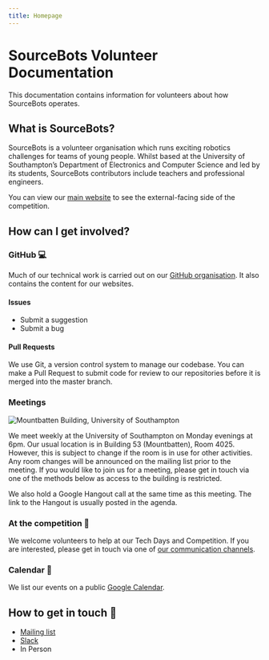 ```yaml
---
title: Homepage
---
```


# SourceBots Volunteer Documentation
This documentation contains information for volunteers about how SourceBots operates.

## What is SourceBots?
SourceBots is a volunteer organisation which runs exciting robotics challenges for teams of young people. Whilst based at the University of Southampton’s Department of Electronics and Computer Science and led by its students, SourceBots contributors include teachers and professional engineers.

You can view our [main website](https://sourcebots.org/) to see the external-facing side of the competition.

## How can I get involved?

### GitHub 💻

Much of our technical work is carried out on our [GitHub organisation](https://github.com/sourcebots/). It also contains the content for our websites.

#### Issues
- Submit a suggestion
- Submit a bug

#### Pull Requests
We use Git, a version control system to manage our codebase.
You can make a Pull Request to submit code for review to our repositories before it is merged into the master branch.

### Meetings

![Mountbatten Building, University of Southampton](/img/mountbatten-building-53.jpg)

We meet weekly at the University of Southampton on Monday evenings at 6pm. Our usual location is in Building 53 (Mountbatten), Room 4025. However, this is subject to change if the room is in use for other activities. Any room changes will be announced  on the mailing list prior to the meeting. If you would like to join us for a meeting, please get in touch via one of the methods below as access to the building is restricted.

We also hold a Google Hangout call at the same time as this meeting. The link to the Hangout is usually posted in the agenda.

### At the competition 🤖

We welcome volunteers to help at our Tech Days and Competition. If you are interested, please get in touch via one of [our communication channels](#how-to-get-in-touch).

### Calendar 📅

We list our events on a public [Google Calendar][calendar].

## How to get in touch 📨
- [Mailing list](https://groups.google.com/forum/#!forum/sourcebots)
- [Slack](https://sourcebots.slack.com/)
- In Person

[calendar]: https://calendar.google.com/calendar?cid=bnQzODYwdjJvMDZtcjUwcDczaW5ncTVscm9AZ3JvdXAuY2FsZW5kYXIuZ29vZ2xlLmNvbQ
